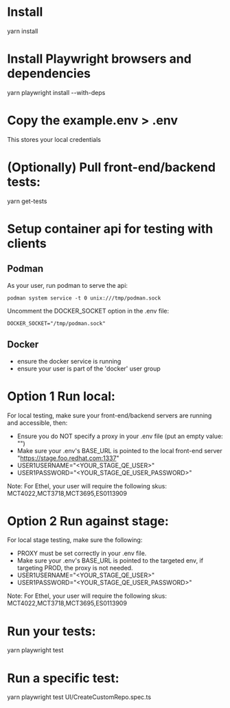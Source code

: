 # Install

yarn install

# Install Playwright browsers and dependencies

yarn playwright install --with-deps

# Copy the example.env > .env

This stores your local credentials

# (Optionally) Pull front-end/backend tests:

yarn get-tests

# Setup container api for testing with clients

## Podman

As your user, run podman to serve the api:
```
podman system service -t 0 unix:///tmp/podman.sock
```

Uncomment the DOCKER_SOCKET option in the .env file:
```
DOCKER_SOCKET="/tmp/podman.sock"
```

## Docker

* ensure the docker service is running
* ensure your user is part of the 'docker' user group


# Option 1 Run local:

For local testing, make sure your front-end/backend servers are running and accessible, then:

- Ensure you do NOT specify a proxy in your .env file (put an empty value: "")
- Make sure your .env's BASE_URL is pointed to the local front-end server "https://stage.foo.redhat.com:1337"
- USER1USERNAME="<YOUR_STAGE_QE_USER>"
- USER1PASSWORD="<YOUR_STAGE_QE_USER_PASSWORD>"

Note: For Ethel, your user will require the following skus: MCT4022,MCT3718,MCT3695,ES0113909

# Option 2 Run against stage:

For local stage testing, make sure the following:

- PROXY must be set correctly in your .env file.
- Make sure your .env's BASE_URL is pointed to the targeted env, if targeting PROD, the proxy is not needed.
- USER1USERNAME="<YOUR_STAGE_QE_USER>"
- USER1PASSWORD="<YOUR_STAGE_QE_USER_PASSWORD>"

Note: For Ethel, your user will require the following skus: MCT4022,MCT3718,MCT3695,ES0113909

# Run your tests:

yarn playwright test

# Run a specific test:

yarn playwright test UI/CreateCustomRepo.spec.ts
